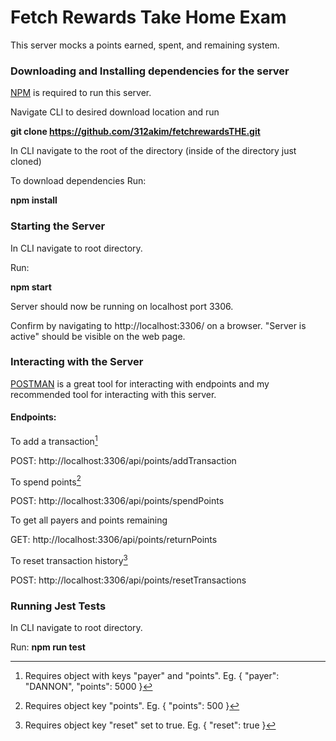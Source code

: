 # Fetch Rewards Take Home Exam
This server mocks a points earned, spent, and remaining system.

### Downloading and Installing dependencies for the server
[NPM](https://www.npmjs.com/) is required to run this server.

Navigate CLI to desired download location and run

**git clone https://github.com/312akim/fetchrewardsTHE.git**

In CLI navigate to the root of the directory (inside of the directory just cloned)

To download dependencies
Run:

**npm install**

### Starting the Server
In CLI navigate to root directory.

Run:

**npm start**

Server should now be running on localhost port 3306.

Confirm by navigating to http://localhost:3306/ on a browser.
"Server is active" should be visible on the web page.

### Interacting with the Server
[POSTMAN](https://www.postman.com/) is a great tool for interacting with endpoints and my recommended tool for interacting with this server.

#### Endpoints:
To add a transaction[^1]

POST: http://localhost:3306/api/points/addTransaction

To spend points[^2]

POST: http://localhost:3306/api/points/spendPoints

To get all payers and points remaining

GET: http://localhost:3306/api/points/returnPoints

To reset transaction history[^3]

POST: http://localhost:3306/api/points/resetTransactions

[^1]: Requires object with keys "payer" and "points". Eg. { "payer": "DANNON", "points": 5000 }
[^2]: Requires object key "points". Eg. { "points": 500 }
[^3]: Requires object key "reset" set to true. Eg. { "reset": true }


### Running Jest Tests
In CLI navigate to root directory.

Run:
**npm run test**